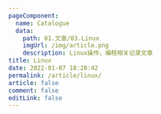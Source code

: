```yaml
---
pageComponent:
  name: Catalogue
  data:
    path: 01.文章/03.Linux
    imgUrl: /img/article.png
    description: Linux操作，编程相关记录文章
title: Linux
date: 2022-01-07 18:20:42
permalink: /article/linux/
article: false
comment: false
editLink: false
---
```

